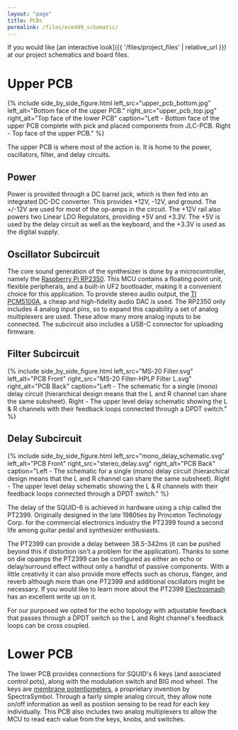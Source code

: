```yaml
---
layout: "page"
title: PCBs
permalink: /files/ece499_schematic/
---
```


If you would like [an interactive look]({{ '/files/project_files' | relative_url }}) at our project schematics and board files.

# Upper PCB

{% include side_by_side_figure.html
   left_src="upper_pcb_bottom.jpg" 
   left_alt="Bottom face of the upper PCB."
   right_src="upper_pcb_top.jpg"
   right_alt="Top face of the lower PCB"
   caption="Left - Bottom face of the upper PCB complete with pick and placed components from JLC-PCB. Right - Top face of the upper PCB."
%}

The upper PCB is where most of the action is. It is home to the power, oscillators, filter, and delay circuits.

## Power 

Power is provided through a DC barrel jack, which is then fed into an integrated DC-DC converter. This provides +12V, -12V, and ground. The +/-12V are used for most of the op-amps in the circuit. The +12V rail also powers two Linear LDO Regulators, providing +5V and +3.3V. The +5V is used by the delay circuit as well as the keyboard, and the +3.3V is used as the digital supply.

## Oscillator Subcircuit 

The core sound generation of the synthesizer is done by a microcontroller, namely the [Raspberry Pi RP2350](https://www.raspberrypi.com/products/rp2350/). This MCU contains a floating point unit, flexible peripherals, and a built-in UF2 bootloader, making it a convenient choice for this application. To provide stereo audio output, the [TI PCM5100A](https://www.ti.com/product/PCM5100A), a cheap and high-fidelity audio DAC is used. The RP2350 only includes 4 analog input pins, so to expand this capability a set of analog multiplexers are used. These allow many more analog inputs to be connected. The subcircuit also includes a USB-C connector for uploading firmware.

## Filter Subcircuit 

{% include side_by_side_figure.html
   left_src="MS-20 Filter.svg" 
   left_alt="PCB Front"
   right_src="MS-20 Filter-HPLP Filter L.svg"
   right_alt="PCB Back"
   caption="Left - The schematic for a single (mono) delay circuit (hierarchical design means that the L and R channel can share the same subsheet). Right - The upper level delay schematic showing the L & R channels with their feedback loops connected through a DPDT switch."
%}


## Delay Subcircuit 

{% include side_by_side_figure.html
   left_src="mono_delay_schematic.svg" 
   left_alt="PCB Front"
   right_src="stereo_delay.svg"
   right_alt="PCB Back"
   caption="Left - The schematic for a single (mono) delay circuit (hierarchical design means that the L and R channel can share the same subsheet). Right - The upper level delay schematic showing the L & R channels with their feedback loops connected through a DPDT switch."
%}

The delay of the SQUID-6 is achieved in hardware using a chip called the PT2399. Originally designed in the late 1980ties by Princeton Technology Corp. for the commercial electronics industry the PT2399 found a second life among guitar pedal and synthesizer enthusiasts. 

The PT2399 can provide a delay between 38.5-342ms (it can be pushed beyond this if distortion isn't a problem for the application). Thanks to some on die opamps the PT2399 can be configured as either an echo or delay/surround effect without only a handful of passive components. With a little creativity it can also provide more effects such as chorus, flanger, and reverb although more than one PT2399 and additional oscillators might be necessary. If you would like to learn more about the PT2399 [Electrosmash](https://www.electrosmash.com/pt2399-analysis "Electrosmash") has an excellent write up on it.

For our purposed we opted for the echo topology with adjustable feedback that passes through a DPDT switch so the L and Right channel's feedback loops can be cross coupled.

# Lower PCB

The lower PCB provides connections for SQUID's 6 keys (and associated control pots), along with the modulation switch and BIG mod wheel. The keys are [membrane potentiometers](https://www.spectrasymbol.com/linear-position-sensors/soft-membrane-linear-pots-softpot), a proprietary invention by SpectraSymbol. Through a fairly simple analog circuit, they allow note on/off information as well as postiion sensing to be read for each key individually. This PCB also includes two analog multiplexers to allow the MCU to read each value from the keys, knobs, and switches.
